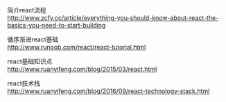 

简介react流程\
http://www.zcfy.cc/article/everything-you-should-know-about-react-the-basics-you-need-to-start-building

循序渐进react基础\
http://www.runoob.com/react/react-tutorial.html

react基础知识点\
http://www.ruanyifeng.com/blog/2015/03/react.html


react技术栈\
http://www.ruanyifeng.com/blog/2016/09/react-technology-stack.html